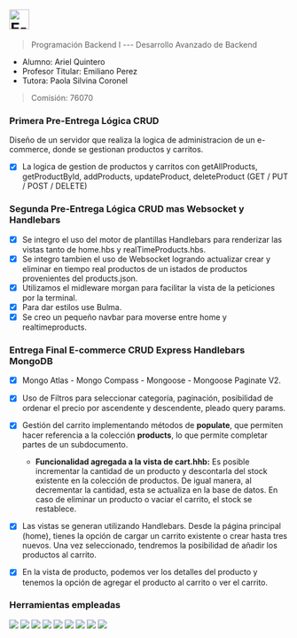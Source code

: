 <h1><img src="https://img.shields.io/badge/E--COMMERCE-BACKEND-blue?labelColor=gray&style=plastic" height='36' alt="E-COMMERCE" /></h1>


> Programación Backend I --- Desarrollo Avanzado de Backend

* Alumno: Ariel Quintero
* Profesor Titular: Emiliano Perez
* Tutora: Paola Silvina Coronel

> Comisión: 76070

<h3> Primera Pre-Entrega Lógica CRUD</h3>

Diseño de un servidor que realiza la logica de administracion de un e-commerce,
donde se gestionan productos y carritos.

- [X] La logica de gestion de productos y carritos con getAllProducts, getProductById, addProducts, updateProduct, deleteProduct
<spam>(GET / PUT / POST / DELETE)</spam>

<h3> Segunda Pre-Entrega Lógica CRUD mas Websocket y Handlebars </h3>

- [X] Se integro el uso del motor de plantillas Handlebars para renderizar las vistas tanto de home.hbs y realTimeProducts.hbs.
- [X] Se integro tambien el uso de Websocket logrando actualizar crear y eliminar en tiempo real productos de un istados de productos provenientes del products.json.
- [X] Utilizamos el midleware morgan para facilitar la vista de la peticiones por la terminal.
- [X] Para dar estilos use Bulma.
- [X] Se creo un pequeño navbar para moverse entre home y realtimeproducts.

<h3> Entrega Final E-commerce CRUD Express Handlebars MongoDB </h3>

- [X] Mongo Atlas - Mongo Compass - Mongoose - Mongoose Paginate V2.
- [X] Uso de Filtros para seleccionar categoría, paginación, posibilidad de 
     ordenar el precio por ascendente y descendente, pleado query params.
- [X] Gestión del carrito implementando métodos de <strong>populate</strong>, que permiten hacer referencia a la colección <strong>products</strong>, lo que permite completar partes de un subdocumento.
    
    - <strong>Funcionalidad agregada a la vista de cart.hhb:</strong>
        Es posible incrementar la cantidad de un producto y descontarla del stock existente en la colección de productos. De igual manera, al decrementar la cantidad, esta se actualiza en la base de datos. En caso de eliminar un producto o vaciar el carrito, el stock se restablece.

- [X] Las vistas se generan utilizando Handlebars. Desde la página principal (home), tienes la opción de cargar un carrito existente o crear hasta tres nuevos. Una vez seleccionado, tendremos la posibilidad de añadir los productos al carrito.
- [X] En la vista de producto, podemos ver los detalles del producto y tenemos la opción de agregar el producto al carrito o ver el carrito.

### Herramientas empleadas 
<img src="https://img.shields.io/badge/Node-gren" /> <img src="https://img.shields.io/badge/Express-red" /> <img src="https://img.shields.io/badge/Mongoose-gren" /> <img src="https://img.shields.io/badge/Mongo%20Atlas-gren" /> <img src="https://img.shields.io/badge/Mongo%20Compass-black" /> <img src="https://img.shields.io/badge/MongoDB-grey" /> <img src="https://img.shields.io/badge/Handlebars-blue" /> <img src="https://img.shields.io/badge/Bulma-pink" /> <img src="https://img.shields.io/badge/Javascript-yellow" />






         
